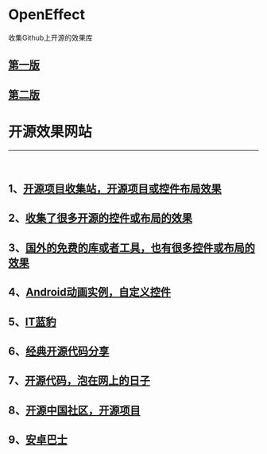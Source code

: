 # OpenEffect
收集Github上开源的效果库


[第一版](https://github.com/jaysonn/OpenEffect/blob/master/%E7%AC%AC%E4%B8%80%E7%89%88.md)
----------

[第二版](https://github.com/jaysonn/OpenEffect/blob/master/%E7%AC%AC%E4%BA%8C%E7%89%88.md)
----------


# 开源效果网站 
----------
 
## 1、[开源项目收集站，开源项目或控件布局效果](https://github.com/Trinea/android-open-project)
## 2、[收集了很多开源的控件或布局的效果](https://github.com/wasabeef/awesome-android-ui)
## 3、[国外的免费的库或者工具，也有很多控件或布局的效果](http://android-arsenal.com/free)
## 4、[Android动画实例，自定义控件](http://apkdemo.com/)
## 5、[IT蓝豹](http://itlanbao.com/preview.aspx#1,0)
## 6、[经典开源代码分享](http://www.23code.com/)
## 7、[开源代码，泡在网上的日子](http://jcodecraeer.com/plus/list.php?tid=31)
## 8、[开源中国社区，开源项目](http://www.oschina.net/project/tag/342/android-ui)
## 9、[安卓巴士](http://www.apkbus.com/forum-417-1.html)

